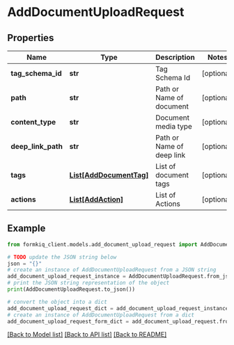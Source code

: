 # AddDocumentUploadRequest


## Properties

Name | Type | Description | Notes
------------ | ------------- | ------------- | -------------
**tag_schema_id** | **str** | Tag Schema Id | [optional] 
**path** | **str** | Path or Name of document | [optional] 
**content_type** | **str** | Document media type | [optional] 
**deep_link_path** | **str** | Path or Name of deep link | [optional] 
**tags** | [**List[AddDocumentTag]**](AddDocumentTag.md) | List of document tags | [optional] 
**actions** | [**List[AddAction]**](AddAction.md) | List of Actions | [optional] 

## Example

```python
from formkiq_client.models.add_document_upload_request import AddDocumentUploadRequest

# TODO update the JSON string below
json = "{}"
# create an instance of AddDocumentUploadRequest from a JSON string
add_document_upload_request_instance = AddDocumentUploadRequest.from_json(json)
# print the JSON string representation of the object
print(AddDocumentUploadRequest.to_json())

# convert the object into a dict
add_document_upload_request_dict = add_document_upload_request_instance.to_dict()
# create an instance of AddDocumentUploadRequest from a dict
add_document_upload_request_form_dict = add_document_upload_request.from_dict(add_document_upload_request_dict)
```
[[Back to Model list]](../README.md#documentation-for-models) [[Back to API list]](../README.md#documentation-for-api-endpoints) [[Back to README]](../README.md)



